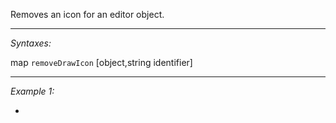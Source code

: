 Removes an icon for an editor object.


---
*Syntaxes:*

map `removeDrawIcon` [object,string identifier]

---
*Example 1:*

-